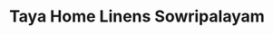 ---
title: "Taya Home Linens Sowripalayam"
url: /coimbatore/taya-home-linens-sowripalayam/
shop: shop
---